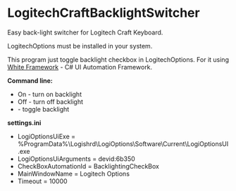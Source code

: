 # LogitechCraftBacklightSwitcher
Easy back-light switcher for Logitech Craft Keyboard.

LogitechOptions must be installed in your system.

This program just toggle backlight checkbox in LogitechOptions. For it using [White Framework](https://github.com/TestStack/White) - C# UI Automation Framework.

**Command line:**
- On - turn on backlight
- Off - turn off backlight
- <empty> - toggle backlight

  
**settings.ini**
- LogiOptionsUiExe = %ProgramData%\Logishrd\LogiOptions\Software\Current\LogiOptionsUI.exe
- LogiOptionsUiArguments = devid:6b350
- CheckBoxAutomationId = BacklightingCheckBox
- MainWindowName = Logitech Options
- Timeout = 10000

